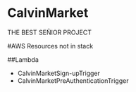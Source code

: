 # CalvinMarket
THE BEST SEÑIOR PROJECT

#AWS Resources not in stack

##Lambda
- CalvinMarketSign-upTrigger
- CalvinMarketPreAuthenticationTrigger

